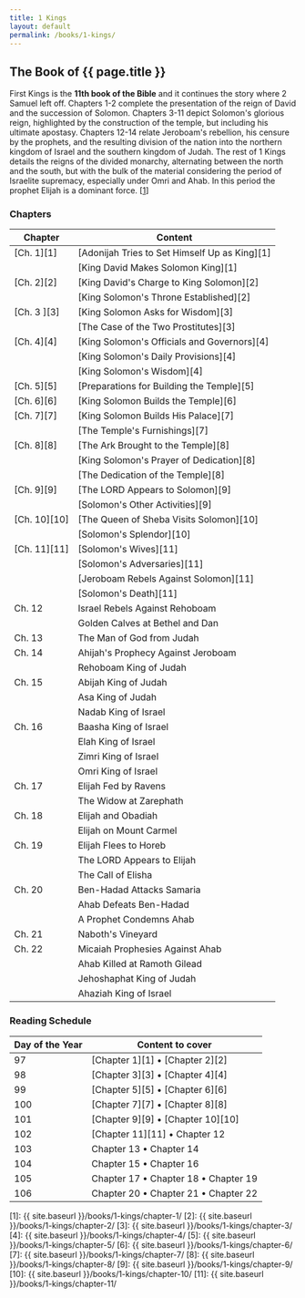 ```yaml
---
title: 1 Kings
layout: default
permalink: /books/1-kings/
---
```


## The Book of {{ page.title }}

First Kings is the **11th book of the Bible** and it continues the story where 2
Samuel left off. Chapters 1-2 complete the presentation of the reign of David
and the succession of Solomon. Chapters 3-11 depict Solomon's glorious reign,
highlighted by the construction of the temple, but including his ultimate
apostasy. Chapters 12-14 relate Jeroboam's rebellion, his censure by the
prophets, and the resulting division of the nation into the northern kingdom of
Israel and the southern kingdom of Judah. The rest of 1 Kings details the reigns
of the divided monarchy, alternating between the north and the south, but with
the bulk of the material considering the period of Israelite supremacy,
especially under Omri and Ahab. In this period the prophet Elijah is a dominant
force. [[1][link-1]]

### Chapters

| Chapter      | Content                              |
| ------------ | ------------------------------------ |
| [Ch. 1][1]   | [Adonijah Tries to Set Himself Up as King][1] |
|              | [King David Makes Solomon King][1] |
| [Ch. 2][2]   | [King David's Charge to King Solomon][2] |
|              | [King Solomon's Throne Established][2] |
| [Ch. 3 ][3]  | [King Solomon Asks for Wisdom][3] |
|              | [The Case of the Two Prostitutes][3] |
| [Ch. 4][4]   | [King Solomon's Officials and Governors][4] |
|              | [King Solomon's Daily Provisions][4] |
|              | [King Solomon's Wisdom][4] |
| [Ch. 5][5]   | [Preparations for Building the Temple][5] |
| [Ch. 6][6]   | [King Solomon Builds the Temple][6] |
| [Ch. 7][7]   | [King Solomon Builds His Palace][7] |
|              | [The Temple's Furnishings][7] |
| [Ch. 8][8]   | [The Ark Brought to the Temple][8] |
|              | [King Solomon's Prayer of Dedication][8] |
|              | [The Dedication of the Temple][8] |
| [Ch. 9][9]   | [The LORD Appears to Solomon][9] |
|              | [Solomon's Other Activities][9] |
| [Ch. 10][10] | [The Queen of Sheba Visits Solomon][10] |
|              | [Solomon's Splendor][10] |
| [Ch. 11][11] | [Solomon's Wives][11] |
|              | [Solomon's Adversaries][11] |
|              | [Jeroboam Rebels Against Solomon][11] |
|              | [Solomon's Death][11] |
| Ch. 12       | Israel Rebels Against Rehoboam |
|              | Golden Calves at Bethel and Dan |
| Ch. 13       | The Man of God from Judah |
| Ch. 14       | Ahijah's Prophecy Against Jeroboam |
|              | Rehoboam King of Judah |
| Ch. 15       | Abijah King of Judah |
|              | Asa King of Judah |
|              | Nadab King of Israel |
| Ch. 16       | Baasha King of Israel |
|              | Elah King of Israel |
|              | Zimri King of Israel |
|              | Omri King of Israel |
| Ch. 17       | Elijah Fed by Ravens |
|              | The Widow at Zarephath |
| Ch. 18       | Elijah and Obadiah |
|              | Elijah on Mount Carmel |
| Ch. 19       | Elijah Flees to Horeb |
|              | The LORD Appears to Elijah |
|              | The Call of Elisha |
| Ch. 20       | Ben-Hadad Attacks Samaria |
|              | Ahab Defeats Ben-Hadad |
|              | A Prophet Condemns Ahab |
| Ch. 21       | Naboth's Vineyard |
| Ch. 22       | Micaiah Prophesies Against Ahab |
|              | Ahab Killed at Ramoth Gilead |
|              | Jehoshaphat King of Judah |
|              | Ahaziah King of Israel |



### Reading Schedule

| Day of the Year | Content to cover                     |
| --------------- | ------------------------------------ |
| 97              | [Chapter 1][1] • [Chapter 2][2] |
| 98              | [Chapter 3][3] • [Chapter 4][4] |
| 99              | [Chapter 5][5] • [Chapter 6][6] |
| 100             | [Chapter 7][7] • [Chapter 8][8] |
| 101             | [Chapter 9][9] • [Chapter 10][10] |
| 102             | [Chapter 11][11] • Chapter 12 |
| 103             | Chapter 13 • Chapter 14 |
| 104             | Chapter 15 • Chapter 16 |
| 105             | Chapter 17 • Chapter 18 • Chapter 19 |
| 106             | Chapter 20 • Chapter 21 • Chapter 22 |

[link-1]: http://www.enterthebible.org/oldtestament.aspx?rid=31

[1]: {{ site.baseurl }}/books/1-kings/chapter-1/
[2]: {{ site.baseurl }}/books/1-kings/chapter-2/
[3]: {{ site.baseurl }}/books/1-kings/chapter-3/
[4]: {{ site.baseurl }}/books/1-kings/chapter-4/
[5]: {{ site.baseurl }}/books/1-kings/chapter-5/
[6]: {{ site.baseurl }}/books/1-kings/chapter-6/
[7]: {{ site.baseurl }}/books/1-kings/chapter-7/
[8]: {{ site.baseurl }}/books/1-kings/chapter-8/
[9]: {{ site.baseurl }}/books/1-kings/chapter-9/
[10]: {{ site.baseurl }}/books/1-kings/chapter-10/
[11]: {{ site.baseurl }}/books/1-kings/chapter-11/
